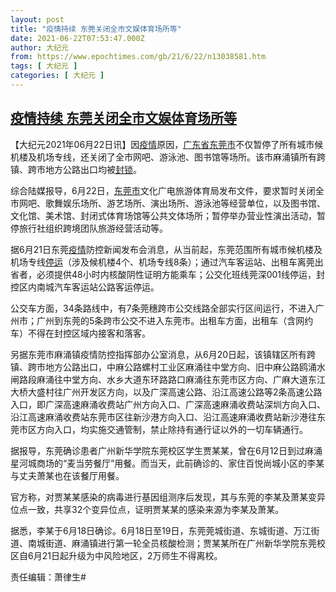```yaml
---
layout: post
title: "疫情持续 东莞关闭全市文娱体育场所等"
date: 2021-06-22T07:53:47.000Z
author: 大纪元
from: https://www.epochtimes.com/gb/21/6/22/n13038581.htm
tags: [ 大纪元 ]
categories: [ 大纪元 ]
---
```

<!--1624348427000-->
[疫情持续 东莞关闭全市文娱体育场所等](https://www.epochtimes.com/gb/21/6/22/n13038581.htm)
------

<div>
<p>【大纪元2021年06月22日讯】因<a href="https://www.epochtimes.com/gb/tag/%E7%96%AB%E6%83%85.html">疫情</a>原因，<a href="https://www.epochtimes.com/gb/tag/%E5%B9%BF%E4%B8%9C%E7%9C%81.html">广东省</a><a href="https://www.epochtimes.com/gb/tag/%E4%B8%9C%E8%8E%9E%E5%B8%82.html">东莞市</a>不仅暂停了所有城市候机楼及机场专线，还关闭了全市网吧、游泳池、图书馆等场所。该市麻涌镇所有跨镇、跨市地方公路出口均被<a href="https://www.epochtimes.com/gb/tag/%E5%B0%81%E9%94%81.html">封锁</a>。</p><p>综合陆媒报导，6月22日，<a href="https://www.epochtimes.com/gb/tag/%E4%B8%9C%E8%8E%9E%E5%B8%82.html">东莞市</a>文化广电旅游体育局发布文件，要求暂时关闭全市网吧、歌舞娱乐场所、游艺场所、演出场所、游泳池等经营单位，以及图书馆、文化馆、美术馆、封闭式体育场馆等公共文体场所；暂停举办营业性演出活动，暂停旅行社组织跨境团队旅游经营活动等。</p><p>据6月21日东莞<a href="https://www.epochtimes.com/gb/tag/%E7%96%AB%E6%83%85.html">疫情</a>防控新闻发布会消息，从当前起，东莞范围所有城市候机楼及机场专线<a href="https://www.epochtimes.com/gb/tag/%E5%81%9C%E8%BF%90.html">停运</a>（涉及候机楼4个、机场专线8条）；通过汽车客运站、出租车离莞出省者，必须提供48小时内核酸阴性证明方能乘车；公交化班线莞深001线停运，封控区内南城汽车客运站公路客运停运。</p><p>公交车方面，34条路线中，有7条莞穗跨市公交线路全部实行区间运行，不进入广州市；广州到东莞的5条跨市公交不进入东莞市。出租车方面，出租车（含网约车）不得在封控区域内接客和落客。</p><p>另据东莞市麻涌镇疫情防控指挥部办公室消息，从6月20日起，该镇辖区所有跨镇、跨市地方公路出口，中麻公路螺村工业区麻涌往中堂方向、旧中麻公路鸥涌水闸路段麻涌往中堂方向、水乡大道东环路路口麻涌往东莞市区方向、广麻大道东江大桥大盛村往广州开发区方向，以及广深高速公路、沿江高速公路等2条高速公路入口，即广深高速麻涌收费站广州方向入口、广深高速麻涌收费站深圳方向入口、沿江高速麻涌收费站东莞市区往新沙港方向入口、沿江高速麻涌收费站新沙港往东莞市区方向入口，均实施交通管制，禁止除持有通行证以外的一切车辆通行。</p><p>据报导，东莞确诊患者广州新华学院东莞校区学生贾某某，曾在6月12日到过麻涌星河城商场的“麦当劳餐厅”用餐。而当天，此前确诊的、家住百悦尚城小区的李某与丈夫萧某也在该餐厅用餐。</p><p>官方称，对贾某某感染的病毒进行基因组测序后发现，其与东莞的李某及萧某变异位点一致，共享32个变异位点，证明贾某某的感染来源为李某及萧某。</p><p>据悉，李某于6月18日确诊。6月18日至19日，东莞莞城街道、东城街道、万江街道、南城街道、麻涌镇进行第一轮全员核酸检测；贾某某所在广州新华学院东莞校区自6月21日起升级为中风险地区，2万师生不得离校。</p><p>责任编辑：萧律生#</p>
</div>
